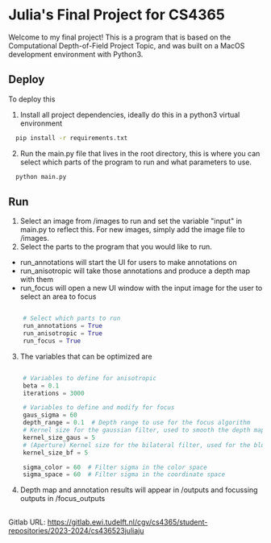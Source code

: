 # Julia's Final Project for CS4365

Welcome to my final project! This is a program that is based on the Computational Depth-of-Field Project Topic, and was built on a MacOS development environment with Python3.

## Deploy

To deploy this

1. Install all project dependencies, ideally do this in a python3 virtual environment

```bash
  pip install -r requirements.txt
```

2. Run the main.py file that lives in the root directory, this is where you can select which parts of the program to run and what parameters to use.

```bash
  python main.py
```

## Run

1. Select an image from /images to run and set the variable "input" in main.py to reflect this. For new images, simply add the image file to /images.
2. Select the parts to the program that you would like to run.

- run_annotations will start the UI for users to make annotations on
- run_anisotropic will take those annotations and produce a depth map with them
- run_focus will open a new UI window with the input image for the user to select an area to focus

```python

    # Select which parts to run
    run_annotations = True
    run_anisotropic = True
    run_focus = True
```

3. The variables that can be optimized are

```python

    # Variables to define for anisotropic
    beta = 0.1
    iterations = 3000

    # Variables to define and modify for focus
    gaus_sigma = 60
    depth_range = 0.1  # Depth range to use for the focus algorithm
    # Kernel size for the gaussian filter, used to smooth the depth map for a more realistic effect of blurring later
    kernel_size_gaus = 5
    # (Aperture) Kernel size for the bilateral filter, used for the bluring effect of the image itself
    kernel_size_bf = 5

    sigma_color = 60  # Filter sigma in the color space
    sigma_space = 60  # Filter sigma in the coordinate space
```

4. Depth map and annotation results will appear in /outputs and focussing outputs in /focus_outputs

##

Gitlab URL:
https://gitlab.ewi.tudelft.nl/cgv/cs4365/student-repositories/2023-2024/cs436523juliaju
